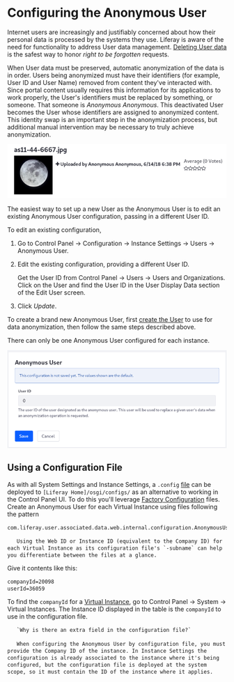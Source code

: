 # Configuring the Anonymous User

Internet users are increasingly and justifiably concerned about how their personal data is processed by the systems they use. Liferay is aware of the need for functionality to address User data management. [Deleting User data](./sanitizing-user-data.md#the-personal-data-erasure-screen) is the safest way to honor _right to be forgotten_ requests.

When User data must be preserved, automatic anonymization of the data is in order. Users being anonymized must have their identifiers (for example, User ID and User Name) removed from content they've interacted with. Since portal content usually requires this information for its applications to work properly, the User's identifiers must be replaced by something, or someone. That someone is _Anonymous Anonymous_. This deactivated User becomes the User whose identifiers are assigned to anonymized content. This identity swap is an important step in the anonymization process, but additional manual intervention may be necessary to truly achieve anonymization.

![Anonymized content is presented with the User Anonymous Anonymous's identifying information.](./configuring-the-anonymous-user/images/01.png)

The easiest way to set up a new User as the Anonymous User is to edit an existing Anonymous User configuration, passing in a different User ID.

To edit an existing configuration,

1. Go to Control Panel &rarr; Configuration &rarr; Instance Settings &rarr; Users &rarr; Anonymous User.

1. Edit the existing configuration, providing a different User ID.

    Get the User ID from Control Panel &rarr; Users &rarr; Users and Organizations. Click on the User and find the User ID in the User Display Data section of the Edit User screen.

1. Click _Update_.

To create a brand new Anonymous User, first [create the User](../users/adding-and-managing-users.md) to use for data anonymization, then follow the same steps described above.

There can only be one Anonymous User configured for each instance.

![Assign your own Anonymous User from Instance Settings in the Control Panel.](./configuring-the-anonymous-user/images/02.png)

## Using a Configuration File

As with all System Settings and Instance Settings, a `.config` [file](../../system-administration/configuring-liferay/configuration-files-and-factories/using-configuration-files.md) can be deployed to `[Liferay Home]/osgi/configs/` as an alternative to working in the Control Panel UI. To do this you'll leverage [Factory Configuration](../../system-administration/configuring-liferay/configuration-files-and-factories/using-factory-configuration.md) files. Create an Anonymous User for each Virtual Instance using files following the pattern

```bash
com.liferay.user.associated.data.web.internal.configuration.AnonymousUserConfiguration.scoped-[uniqueId].config
```

```tip::
   Using the Web ID or Instance ID (equivalent to the Company ID) for each Virtual Instance as its configuration file's `-subname` can help you differentiate between the files at a glance.
```

Give it contents like this:

```properties
companyId=20098
userId=36059
```

To find the `companyId` for a [Virtual Instance](../../system-administration/virtual_instances.rst), go to Control Panel &rarr; System &rarr; Virtual Instances. The Instance ID displayed in the table is the `companyId` to use in the configuration file.

```note::
   `Why is there an extra field in the configuration file?`

   When configuring the Anonymous User by configuration file, you must provide the Company ID of the instance. In Instance Settings the configuration is already associated to the instance where it's being configured, but the configuration file is deployed at the system scope, so it must contain the ID of the instance where it applies.
```
